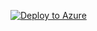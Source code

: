 [![Deploy to Azure](https://aka.ms/deploytoazurebutton)](https://portal.azure.com/#create/Microsoft.Template/uri/https%3A%2F%2Fraw.githubusercontent.com%2Fmahiya%2Fsample-deploy-python-app-to-azure%2Fmain%2Fazuredeploy.json)